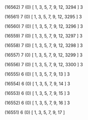 (16562) 7 (0) [ 1, 3, 5, 7, 9, 12, 3294 ] 3 


(16561) 7 (0) [ 1, 3, 5, 7, 9, 12, 3295 ] 3 


(16560) 7 (0) [ 1, 3, 5, 7, 9, 12, 3296 ] 3 


(16559) 7 (0) [ 1, 3, 5, 7, 9, 12, 3297 ] 3 


(16558) 7 (0) [ 1, 3, 5, 7, 9, 12, 3298 ] 3 


(16557) 7 (0) [ 1, 3, 5, 7, 9, 12, 3299 ] 3 


(16556) 7 (0) [ 1, 3, 5, 7, 9, 12, 3300 ] 3 


(16555) 6 (0) [ 1, 3, 5, 7, 9, 13 ] 3 


(16554) 6 (0) [ 1, 3, 5, 7, 9, 14 ] 3 


(16553) 6 (0) [ 1, 3, 5, 7, 9, 15 ] 3 


(16552) 6 (0) [ 1, 3, 5, 7, 9, 16 ] 3 


(16551) 6 (0) [ 1, 3, 5, 7, 9, 17 ]  

